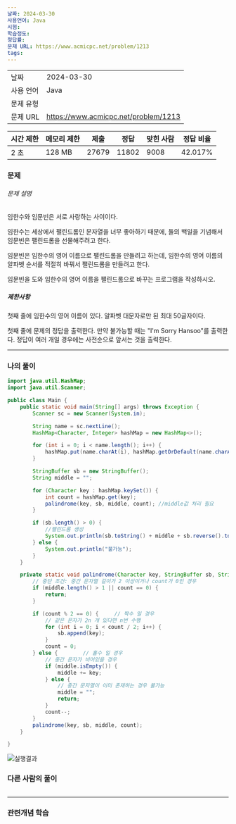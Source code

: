 ```yaml
---
날짜: 2024-03-30
사용언어: Java
시험: 
학습정도: 
정답률: 
문제 URL: https://www.acmicpc.net/problem/1213
tags:
---
```

|        |                                      |
| ------ | ------------------------------------ |
| 날짜     | 2024-03-30                           |
| 사용 언어  | Java                                 |
| 문제 유형  |                                      |
| 문제 URL | https://www.acmicpc.net/problem/1213 |

| 시간 제한 | 메모리 제한 | 제출    | 정답    | 맞힌 사람 | 정답 비율   |
| ----- | ------ | ----- | ----- | ----- | ------- |
| 2 초   | 128 MB | 27679 | 11802 | 9008  | 42.017% |

### 문제

###### 문제 설명
임한수와 임문빈은 서로 사랑하는 사이이다.

임한수는 세상에서 팰린드롬인 문자열을 너무 좋아하기 때문에, 둘의 백일을 기념해서 임문빈은 팰린드롬을 선물해주려고 한다.

임문빈은 임한수의 영어 이름으로 팰린드롬을 만들려고 하는데, 임한수의 영어 이름의 알파벳 순서를 적절히 바꿔서 팰린드롬을 만들려고 한다.

임문빈을 도와 임한수의 영어 이름을 팰린드롬으로 바꾸는 프로그램을 작성하시오.

##### 제한사항
첫째 줄에 임한수의 영어 이름이 있다. 알파벳 대문자로만 된 최대 50글자이다.

첫째 줄에 문제의 정답을 출력한다. 만약 불가능할 때는 "I'm Sorry Hansoo"를 출력한다. 정답이 여러 개일 경우에는 사전순으로 앞서는 것을 출력한다.

---

### 나의 풀이

```java
import java.util.HashMap;
import java.util.Scanner;

public class Main {
    public static void main(String[] args) throws Exception {
        Scanner sc = new Scanner(System.in);

        String name = sc.nextLine();
        HashMap<Character, Integer> hashMap = new HashMap<>();

        for (int i = 0; i < name.length(); i++) {
            hashMap.put(name.charAt(i), hashMap.getOrDefault(name.charAt(i), 0) + 1);
        }

        StringBuffer sb = new StringBuffer();
        String middle = "";

        for (Character key : hashMap.keySet()) {
            int count = hashMap.get(key);
            palindrome(key, sb, middle, count); //middle값 처리 필요
        }

        if (sb.length() > 0) {
            //팰린드롬 생성
            System.out.println(sb.toString() + middle + sb.reverse().toString());
        } else {
            System.out.println("불가능");
        }
    }

    private static void palindrome(Character key, StringBuffer sb, String middle, int count) {
        // 중단 조건: 중간 문자열 길이가 2 이상이거나 count가 0인 경우
        if (middle.length() > 1 || count == 0) {
            return;
        }

        if (count % 2 == 0) {     // 짝수 일 경우
            // 같은 문자가 2n 개 있다면 n번 수행
            for (int i = 0; i < count / 2; i++) {
                sb.append(key);
            }
            count = 0;
        } else {        // 홀수 일 경우
            // 중간 문자가 비어있을 경우
            if (middle.isEmpty()) {
                middle += key;
            } else {
                // 중간 문자열이 이미 존재하는 경우 불가능
                middle = "";
                return;
            }
            count--;
        }
        palindrome(key, sb, middle, count);
    }

}

```

![실행결과](/assets/CodingTest/B1213.png)
### 다른 사람의 풀이

```java

```

---
### 관련개념 학습
